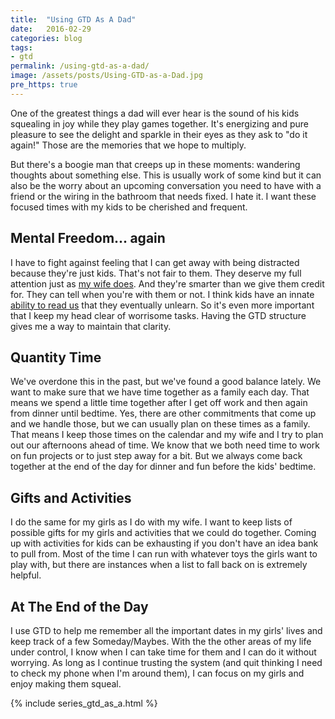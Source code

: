```yaml
---
title:  "Using GTD As A Dad"
date:   2016-02-29
categories: blog
tags:
- gtd
permalink: /using-gtd-as-a-dad/
image: /assets/posts/Using-GTD-as-a-Dad.jpg
pre_https: true
---
```

One of the greatest things a dad will ever hear is the sound of his kids squealing in joy while they play games together. It's energizing and pure pleasure to see the delight and sparkle in their eyes as they ask to "do it again!" Those are the memories that we hope to multiply.
<!--more-->

But there's a boogie man that creeps up in these moments: wandering thoughts about something else. This is usually work of some kind but it can also be the worry about an upcoming conversation you need to have with a friend or the wiring in the bathroom that needs fixed. I hate it. I want these focused times with my kids to be cherished and frequent.

## Mental Freedom... again

I have to fight against feeling that I can get away with being distracted because they're just kids. That's not fair to them. They deserve my full attention just as [my wife does](http://joebuhlig.com/using-gtd-as-a-husband/). And they're smarter than we give them credit for. They can tell when you're with them or not. I think kids have an innate [ability to read us](http://joebuhlig.com/every-body-saying-book-review/) that they eventually unlearn. So it's even more important that I keep my head clear of worrisome tasks. Having the GTD structure gives me a way to maintain that clarity. 

## Quantity Time

We've overdone this in the past, but we've found a good balance lately. We want to make sure that we have time together as a family each day. That means we spend a little time together after I get off work and then again from dinner until bedtime. Yes, there are other commitments that come up and we handle those, but we can usually plan on these times as a family. That means I keep those times on the calendar and my wife and I try to plan out our afternoons ahead of time. We know that we both need time to work on fun projects or to just step away for a bit. But we always come back together at the end of the day for dinner and fun before the kids' bedtime.

## Gifts and Activities

I do the same for my girls as I do with my wife. I want to keep lists of possible gifts for my girls and activities that we could do together. Coming up with activities for kids can be exhausting if you don't have an idea bank to pull from. Most of the time I can run with whatever toys the girls want to play with, but there are instances when a list to fall back on is extremely helpful.

## At The End of the Day

I use GTD to help me remember all the important dates in my girls' lives and keep track of a few Someday/Maybes. With the the other areas of my life under control, I know when I can take time for them and I can do it without worrying. As long as I continue trusting the system (and quit thinking I need to check my phone when I'm around them), I can focus on my girls and enjoy making them squeal.

{% include series_gtd_as_a.html %}